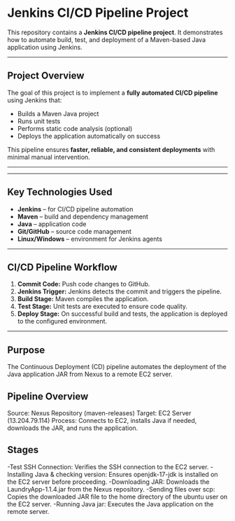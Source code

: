 # Jenkins CI/CD Pipeline Project

This repository contains a **Jenkins CI/CD pipeline project**. It demonstrates how to automate build, test, and deployment of a Maven-based Java application using Jenkins.

---

## Project Overview

The goal of this project is to implement a **fully automated CI/CD pipeline** using Jenkins that:

- Builds a Maven Java project
- Runs unit tests
- Performs static code analysis (optional)
- Deploys the application automatically on success

This pipeline ensures **faster, reliable, and consistent deployments** with minimal manual intervention.

---


---

## Key Technologies Used

- **Jenkins** – for CI/CD pipeline automation  
- **Maven** – build and dependency management  
- **Java** – application code  
- **Git/GitHub** – source code management  
- **Linux/Windows** – environment for Jenkins agents  

---

## CI/CD Pipeline Workflow

1. **Commit Code:** Push code changes to GitHub.  
2. **Jenkins Trigger:** Jenkins detects the commit and triggers the pipeline.  
3. **Build Stage:** Maven compiles the application.  
4. **Test Stage:** Unit tests are executed to ensure code quality.  
5. **Deploy Stage:** On successful build and tests, the application is deployed to the configured environment.  

---

## Purpose
The Continuous Deployment (CD) pipeline automates the deployment of the Java application JAR from Nexus to a remote EC2 server.

## Pipeline Overview
Source: Nexus Repository (maven-releases)
Target: EC2 Server (13.204.79.114)
Process: Connects to EC2, installs Java if needed, downloads the JAR, and runs the application.

## Stages
-Test SSH Connection: Verifies the SSH connection to the EC2 server.
-Installing Java & checking version: Ensures openjdk-17-jdk is installed on the EC2 server before proceeding.
-Downloading JAR: Downloads the LaundryApp-1.1.4.jar from the Nexus repository.
-Sending files over scp: Copies the downloaded JAR file to the home directory of the ubuntu user on the EC2 server.
-Running Java jar: Executes the Java application on the remote server.
